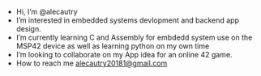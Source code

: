 - Hi, I’m @alecautry
- I’m interested in embedded systems devlopment and backend app design.
- I’m currently learning C and Assembly for embdedd system use on the MSP42 device as well as learning python on my own time
- I’m looking to collaborate on my App idea for an online 42 game.
- How to reach me alecautry20181@gmail.com
